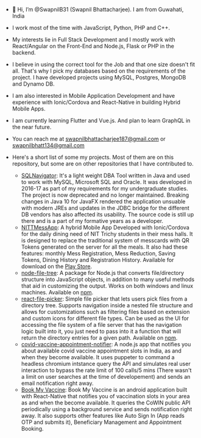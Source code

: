 - 👋 Hi, I’m @SwapnilB31 (Swapnil Bhattacharjee). I am from Guwahati, India

- I work most of the time with JavaScript, Python, PHP and C++.
- My interests lie in Full Stack Development and I mostly work with React/Angular on the Front-End and Node.js, Flask or PHP in the backend.
- I believe in using the correct tool for the Job and that one size doesn't fit all. That's why I pick my databases based on the requirements of the project. I have developed projects using MySQL, Postgres, MongoDB and Dynamo DB.
- I am also interested in Mobile Application Development and have experience with Ionic/Cordova and React-Native in building Hybrid Mobile Apps.
- I am currently learning Flutter and Vue.js. And plan to learn GraphQL in the near future.
- You can reach me at [swapnilbhattacharjee187@gmail.com](mailto:swapnilbhattacharjee187@gmail.com) or [swapnilbhatt134@gmail.com](swapnilbhatt134@gmail.com)
- Here's a short list of some my projects. Most of them are on this repository, but some are on other repositories that I have contributed to.
  * [SQLNavigator](https://github.com/SwapnilB31/SQLNavigator): It's a light weight DBA Tool written in Java and used to work with MySQL, Microsoft SQL and Oracle. It was developed in 2016-17 as part of my requirements for my undergraduate studies. The project is now deprecated and no longer maintained. Breaking changes in Java 10 for JavaFX rendered the application unsuable with modern JREs and updates in the JDBC bridge for the different DB vendors has also affected its usability. The source code is still up there and is a part of my formative years as a developer.
  * [NITTMessApp](https://github.com/NITTMessApp/MessApp): A hybrid Mobile App Developed with Ionic/Cordova for the daily dining need of NIT Trichy students in their mess halls. It is designed to replace the traditional system of messcards with QR Tokens generated on the server for all the meals. It also had these features: monthly Mess Registration, Mess Reduction, Saving Tokens, Dining History and Registration History. Available for download on the [Play Store](https://play.google.com/store/apps/details?id=com.nitt.mess1&hl=en).
  * [node-file-tree](https://github.com/SwapnilB31/node-file-tree): A package for Node.js that converts file/directory structure into JavaScript objects, in addition to many useful methods that aid in customizing the output. Works on both windows and linux machines. Available on [npm](https://www.npmjs.com/package/node-file-tree-explorer).
  * [react-file-picker](https://github.com/SwapnilB31/react-file-picker): Simple file picker that lets users pick files from a directory tree. Supports navigation inside a nested file structure and allows for customizations such as filtering files based on extension and custom icons for different file types. Can be used as the UI for accessing the file system of a file server that has the navigation logic built into it, you just need to pass into it a function that will return the directory entries for a given path. Available on [npm](https://www.npmjs.com/package/react-file-picker-ui).
  * [covid-vaccine-appointment-notifier](https://github.com/SwapnilB31/covid-vaccine-appointment-notifier): A node.js app that notifies you about available covid vaccine appointment slots in India, as and when they become available. It uses puppeter to command a headless chromium intstance query the API and simulates real user interaction to bypass the rate limit of 100 calls/5 mins (There wasn't a limit on user searches at the time of developement) and sends an email notification right away. 
  * [Book My Vaccine](https://github.com/SwapnilB31/BookMyVaccine): Book My Vaccine is an android application built with React-Native that notifies you of vaccination 
slots in your area as and when the become available. It queries the CoWIN public API periodically 
using a background service and sends notification right away. It also supports other features like 
Auto Sign In (App reads OTP and submits it), Beneficiary Management and Appointment Booking.


<!---
- 👀 I’m interested in ...
- 🌱 I’m currently learning ...
- 💞️ I’m looking to collaborate on ...
- 📫 How to reach me ...
--->

<!---
SwapnilB31/SwapnilB31 is a ✨ special ✨ repository because its `README.md` (this file) appears on your GitHub profile.
You can click the Preview link to take a look at your changes.
--->
